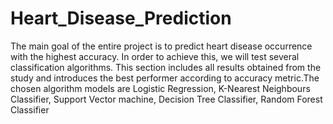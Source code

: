 # Heart_Disease_Prediction
The main goal of the entire project is to predict heart disease occurrence with the highest accuracy. In order to achieve this, we will test several classification algorithms. This section includes all results obtained from the study and introduces the best performer according to accuracy metric.The chosen algorithm models are Logistic Regression, K-Nearest Neighbours Classifier, Support Vector machine, Decision Tree Classifier, Random Forest Classifier

